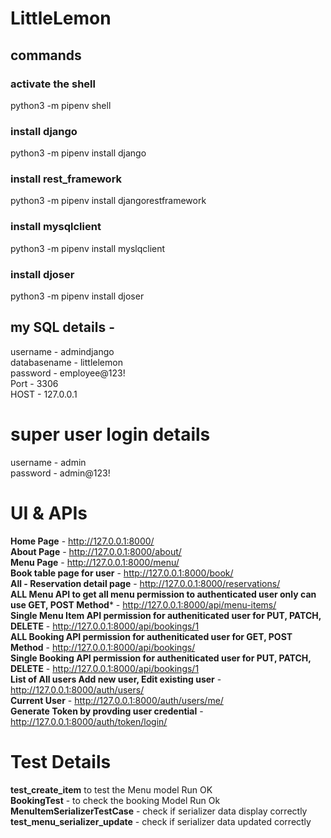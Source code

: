 # LittleLemon
## commands
### activate the shell
python3 -m pipenv shell
### install django
python3 -m pipenv install django
### install rest_framework
python3 -m pipenv install djangorestframework
### install mysqlclient 
python3 -m pipenv install myslqclient
### install djoser 
python3 -m pipenv install djoser


## my SQL details - 
username - admindjango <br />
databasename - littlelemon <br />
password - employee@123! <br />
Port - 3306 <br />
HOST - 127.0.0.1 <br />

# super user login details
  username - admin <br />
  password  - admin@123! <br />

# UI & APIs
  **Home Page** - http://127.0.0.1:8000/ <br />
  **About Page** - http://127.0.0.1:8000/about/ <br />
  **Menu Page** - http://127.0.0.1:8000/menu/ <br />
  **Book table page for user** - http://127.0.0.1:8000/book/ <br />
  **All - Reservation detail page** - http://127.0.0.1:8000/reservations/ <br />
  **ALL Menu API to get all menu permission to authenticated user only can use GET, POST Method*** - http://127.0.0.1:8000/api/menu-items/ <br />
  **Single Menu Item API permission for autheniticated user for PUT, PATCH, DELETE** - http://127.0.0.1:8000/api/bookings/1 <br />
  **ALL Booking API permission for autheniticated user for GET, POST Method** - http://127.0.0.1:8000/api/bookings/ <br />
  **Single Booking API permission for autheniticated user for PUT, PATCH, DELETE** - http://127.0.0.1:8000/api/bookings/1 <br />
  **List of All users Add new user, Edit existing user** - http://127.0.0.1:8000/auth/users/ <br />
  **Current User** - http://127.0.0.1:8000/auth/users/me/  <br />
  **Generate Token by provding user credential** - http://127.0.0.1:8000/auth/token/login/ <br />

# Test Details
  **test_create_item**  to test the Menu model Run OK  <br />
  **BookingTest** - to check the booking Model Run Ok  <br />
  **MenuItemSerializerTestCase** - check if serializer data display correctly  <br />
  **test_menu_serializer_update** - check if serializer data updated correctly  <br />

  

